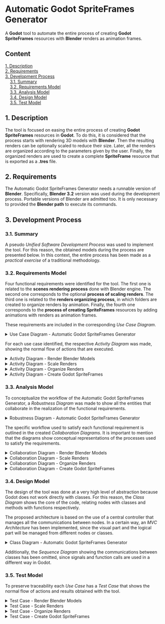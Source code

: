 # Automatic Godot SpriteFrames Generator

A **Godot** tool to automate the entire process of creating **Godot SpriteFrames** resources with **Blender** renders as animation frames.

## Content
[1. Description](#1-description)  
[2. Requirements](#2-requirements)  
[3. Development Process](#3-development-process)  
&nbsp;&nbsp;&nbsp;&nbsp;[3.1. Summary](#31-summary)  
&nbsp;&nbsp;&nbsp;&nbsp;[3.2. Requirements Model](#32-requirements-model)  
&nbsp;&nbsp;&nbsp;&nbsp;[3.3. Analysis Model](#33-analysis-model)  
&nbsp;&nbsp;&nbsp;&nbsp;[3.4. Design Model](#34-design-model)  
&nbsp;&nbsp;&nbsp;&nbsp;[3.5. Test Model](#35-test-model)  

## 1. Description

The tool is focused on easing the entire process of creating **Godot SpriteFrames** resources in **Godot**. To do this, it is considered that the process starts with rendering 3D models with **Blender**. Then the resulting renders can be optionally scaled to reduce their size. Later, all the renders are organized according to the parameters given by the user. Finally, the organized renders are used to create a complete **SpriteFrame** resource that is exported as a **.tres** file.

## 2. Requirements

The Automatic Godot SpriteFrames Generator needs a runnable version of **Blender**. Specifically, **Blender 3.2** version was used during the development process. Portable versions of Blender are admitted too. It is only necessary to provided the **Blender path** to execute its commands.

## 3. Development Process

### 3.1. Summary

A pseudo *Unified Software Development Process* was used to implement the tool. For this reason, the obtained models during the process are presented below. In this context, the entire process has been made as a *practical exercise* of a traditional methodology.

### 3.2. Requirements Model

<!-- use case diagram -->

Four functional requirements were identified for the tool. The first one is related to the **scenes rendering process** done with Blender engine. The second one corresponds to the optional **process of scaling renders**. The third one is related to the **renders organizing process**, in which folders are created to organize renders by animation. Finally, the fourth one corresponds to the **process of creating SpriteFrames** resources by adding animations with renders as animation frames.

These requirements are included in the corresponding *Use Case Diagram*.

<details>
<summary>Use Case Diagram - Automatic Godot SpriteFrames Generator</summary>

![Use Case Diagram - Automatic Godot SpriteFrames Generator](./documentation/models/requirements/use-case-diagram_automatic-godot-spriteframes-generator.jpg)
</details>

<!-- activity diagrams -->

For each use case identified, the respective *Activity Diagram* was made, showing the normal flow of actions that are executed.

<details>
<summary>Activity Diagram - Render Blender Models</summary>

![Activity Diagram - Render Blender Models](./documentation/models/requirements/activity-diagram_render-blender-models.jpg)
</details>

<details>
<summary>Activity Diagram - Scale Renders</summary>

![Activity Diagram - Scale Renders](./documentation/models/requirements/activity-diagram_scale-renders.jpg)
</details>

<details>
<summary>Activity Diagram - Organize Renders</summary>

![Activity Diagram - Organize Renders](./documentation/models/requirements/activity-diagram_organize-renders.jpg)
</details>

<details>
<summary>Activity Diagram - Create Godot SpriteFrames</summary>

![Activity Diagram - Create Godot SpriteFrame](./documentation/models/requirements/activity-diagram_create-godot-spriteframes.jpg)
</details>

### 3.3. Analysis Model

<!-- robustness diagram -->

To conceptualize the workflow of the Automatic Godot SpriteFrames Generator, a *Robustness Diagram* was made to show all the entities that collaborate in the realization of the functional requirements.

<details>
<summary>Robustness Diagram - Automatic Godot SpriteFrames Generator</summary>

![Robustness Diagram - Automatic Godot SpriteFrames Generator](./documentation/models/analysis/robustness-diagram_automatic-godot-spriteframes-generator.jpg)
</details>

The specific workflow used to satisfy each functional requirement is outlined in the created *Collaboration Diagrams*. It is important to mention that the diagrams show conceptual representations of the processes used to satisfy the requirements.

<!-- collaboration diagrams -->

<details>
<summary>Collaboration Diagram - Render Blender Models</summary>

![Collaboration Diagram - Render Blender Models](./documentation/models/analysis/collaboration-diagram_render-blender-models.jpg)
</details>

<details>
<summary>Collaboration Diagram - Scale Renders</summary>

![Collaboration Diagram - Scale Renders](./documentation/models/analysis/collaboration-diagram_scale-renders.jpg)
</details>

<details>
<summary>Collaboration Diagram - Organize Renders</summary>

![Collaboration Diagram - Organize Renders](./documentation/models/analysis/collaboration-diagram_organize-renders.jpg)
</details>

<details>
<summary>Collaboration Diagram - Create Godot SpriteFrames</summary>

![Collaboration Diagram - Create Godot SpriteFrames](./documentation/models/analysis/collaboration-diagram_create-godot-spriteframes.jpg)
</details>

### 3.4. Design Model

<!-- class diagram -->

The design of the tool was done at a very high level of abstraction because Godot does not work directly with classes. For this reason, the *Class Diagram* shows the core of the code, relating nodes with classes and methods with functions respectively.

The proposed architecture is based on the use of a central controller that manages all the communications between nodes. In a certain way, an *MVC Architecture* has been implemented, since the visual part and the logical part will be managed from different nodes or classes.

<details>
<summary>Class Diagram - Automatic Godot SpriteFrames Generator</summary>

![Class Diagram - Automatic Godot SpriteFrames Generator](./documentation/models/design/class-diagram_automatic-godot-spriteframes-generator.jpg)
</details>

Additionally, the *Sequence Diagram* showing the communications between classes has been omitted, since signals and function calls are used in a different way in Godot.

### 3.5. Test Model

To preserve traceability each *Use Case* has a *Test Case* that shows the normal flow of actions and results obtained with the tool.

<!-- test case - render blender models -->

<details>
<summary>Test Case - Render Blender Models</summary>

#### Description

This *Test Case* describes the inputs received by the tool, the results expected by the user and the relevant conditions used to verify the normal flow of actions for the *Use Case - Render Blender Models*. 

#### Inputs

- The user specifies the path of the Blender engine resources.
- The user specifies the working directories, including the path of the Blender file and the root folder in which renders will be saved. 
- The user specifies all the render parameters that will be used by the tool for rendering the scenes, including the rendering engine, the name of the scenes in the Blender file and the end and start frames of the scenes.

#### Results

- The tool executes a command that will start the rendering process using the Blender engine resources.
- The Blender engine renders each scene and saves the renders in a new folder named as the corresponding scene.

#### Conditions

- The rendering process will not start if the root folder is not empty.
- The rendering process will not start if the path of the Blender engine resources is not correct. 
</details>

<!-- test case - scale renders -->

<details>
<summary>Test Case - Scale Renders</summary>

#### Description

This *Test Case* describes the inputs received by the tool, the results expected by the user and the relevant conditions used to verify the normal flow of actions for the *Use Case - Scale Renders*. 

#### Inputs

- The user specifies the working directories, including the source path of the renders to be scaled and the destination path where the scaled renders will be saved. 
- The user specifies the dimensions that will be used to scale the renders.

#### Results

- The tool clones the structure of the folders in the source path and creates folders with the same name in the destination path.
- The tool scales the renders of the source path and saves the results in the destination path.

#### Conditions

-  The scaling process will not start if the destination path is not empty.
</details>

<!-- test case - organize renders -->

<details>
<summary>Test Case - Organize Renders</summary>

#### Description

This *Test Case* describes the inputs received by the tool, the results expected by the user and the relevant conditions used to verify the normal flow of actions for the *Use Case - Organize Renders*. 

#### Inputs

- The user provides and CSV file with the organization model that will be used to create new folders and move renders.
- The user specifies the source path of the renders where the renders will be organized.

#### Results

- The tool creates a folder for each individual animation in the source path.
- The tool moves the renders from the source path to the new created folders. 
- The tool removes the original folders from the source path.

#### Conditions

- The CSV file should contain at least three columns. The first one corresponds to the internal source path of the renders that will be organized in a single animation. The second one indicates the start frame of the animation. The third one indicates the last frame of the animation.
</details>

<!-- test case - create godot spriteframes -->

<details>
<summary>Test Case - Create Godot SpriteFrames</summary>

#### Description

This *Test Case* describes the inputs received by the tool, the results expected by the user and the relevant conditions used to verify the normal flow of actions for the *Use Case - Create Godot SpriteFrames*. 

#### Inputs

- The user specifies the parameters of the SpriteFrame, including its name and the FPS of the animations.
- The user specifies the working directories, including the source path of the renders that will be used to create the SpriteFrame and the destination path where the exported SpriteFrame will be saved.

#### Results

- The tool creates an empty SpriteFrame with the given name.
- The tool adds animations in the SpriteFrame using renders as animation frames.
- The tool sets the FPS of the animations.
- The tool exports the SpriteFrame in the destination path.

#### Conditions

- The source path should contain renders in a logical and organized way.
</details>
